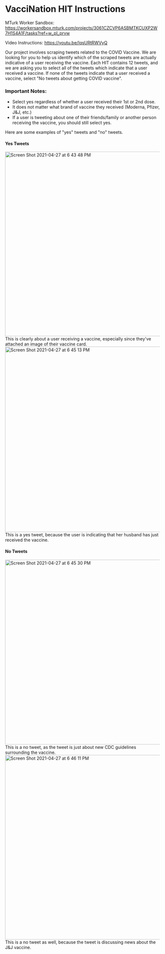 # VacciNation HIT Instructions

MTurk Worker Sandbox: https://workersandbox.mturk.com/projects/3061CZCVP6ASBMTKCUXP2W7H1S4A1F/tasks?ref=w_pl_prvw 

Video Instructions: https://youtu.be/IqsURtRWVyQ

Our project involves scraping tweets related to the COVID Vaccine. 
We are looking for you to help us identify which of the scraped tweets are actually indicative of a user receiving the vaccine.
Each HIT contains 12 tweets, and we are asking you to select all of the tweets which indicate that a user received a vaccine. 
If none of the tweets indicate that a user received a vaccine, select "No tweets about getting COVID vaccine".

### Important Notes:
- Select yes regardless of whether a user received their 1st or 2nd dose.
- It does not matter what brand of vaccine they received (Moderna, Pfizer, J&J, etc.)
- If a user is tweeting about one of their friends/family or another person receiving the vaccine, you should still select yes.

Here are some examples of "yes" tweets and "no" tweets.

#### Yes Tweets

<img width="600" alt="Screen Shot 2021-04-27 at 6 43 48 PM" src="https://user-images.githubusercontent.com/35943777/116321855-e12ac700-a788-11eb-9aa9-52172289783e.png">
This is clearly about a user receiving a vaccine, especially since they've attached an image of their vaccine card. 

<img width="603" alt="Screen Shot 2021-04-27 at 6 45 13 PM" src="https://user-images.githubusercontent.com/35943777/116321852-e0923080-a788-11eb-8436-2f4018d52c95.png">
This is a yes tweet, because the user is indicating that her husband has just received the vaccine.



#### No Tweets

<img width="601" alt="Screen Shot 2021-04-27 at 6 45 30 PM" src="https://user-images.githubusercontent.com/35943777/116321849-df610380-a788-11eb-8412-bbf8324cc5cd.png">
This is a no tweet, as the tweet is just about new CDC guidelines surrounding the vaccine.

<img width="600" alt="Screen Shot 2021-04-27 at 6 46 11 PM" src="https://user-images.githubusercontent.com/35943777/116321848-dec86d00-a788-11eb-8b6d-5cafee6995b5.png">
This is a no tweet as well, because the tweet is discussing news about the J&J vaccine.
